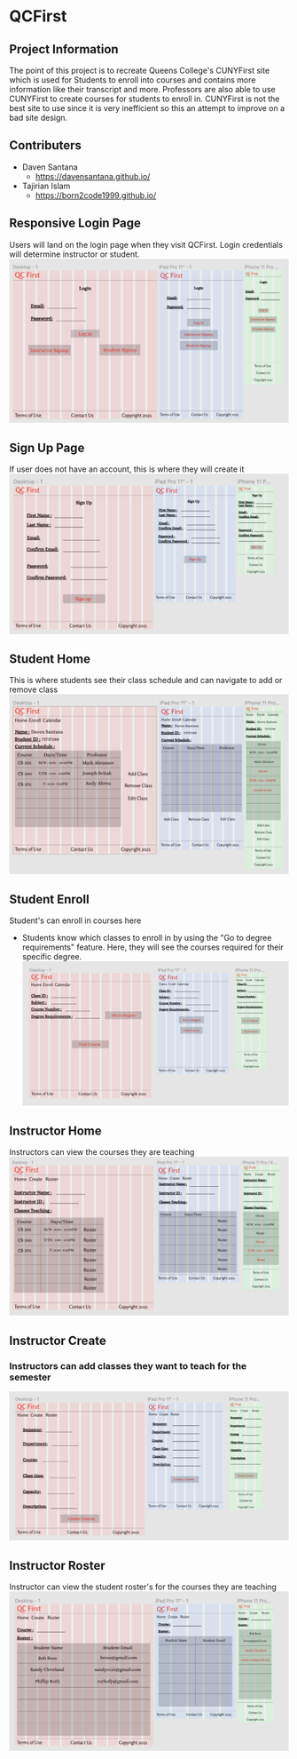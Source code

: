 # QCFirst

## Project Information

The point of this project is to recreate Queens College's CUNYFirst site which is used for Students to enroll into courses and contains more information like their transcript and more. Professors are also able to use CUNYFirst to create courses for students to enroll in. CUNYFirst is not the best site to use since it is very inefficient so this an attempt to improve on a bad site design.

## Contributers

  - Daven Santana 
    - https://davensantana.github.io/
  - Tajirian Islam
    - https://born2code1999.github.io/

## Responsive Login Page
Users will land on the login page when they visit QCFirst. Login credentials will determine instructor or student.
![Login page](FigmaDesign/LoginPage.png)

## Sign Up Page
If user does not have an account, this is where they will create it
![Signup page](FigmaDesign/SignUpPage.png)

## Student Home
This is where students see their class schedule and can navigate to add or remove class
![Student Home](FigmaDesign/StudentHome.png)

## Student Enroll
Student's can enroll in courses here
  - Students know which classes to enroll in by using the "Go to degree requirements" feature. Here, they will see the courses required for their specific degree.
![Student Home](FigmaDesign/StudentEnroll.png)

## Instructor Home
Instructors can view the courses they are teaching
![Instructor Home](FigmaDesign/InstructorHome.png)

## Instructor Create
### Instructors can add classes they want to teach for the semester
![Instructor Create](FigmaDesign/InstructorCreate.png)

## Instructor Roster
Instructor can view the student roster's for the courses they are teaching
![Instructor Roster](FigmaDesign/InstructorRoster.png)


